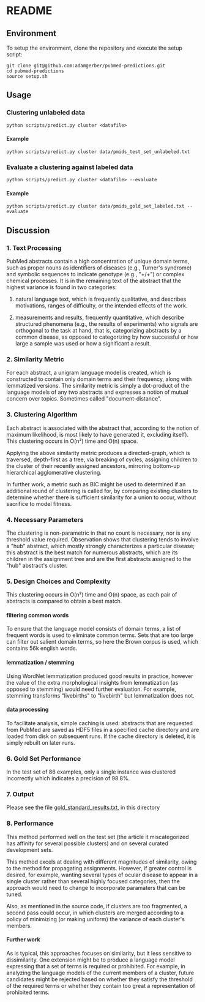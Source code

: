 # README

## Environment
To setup the environment, clone the repository and execute the setup script:
```
git clone git@github.com:adamgerber/pubmed-predictions.git
cd pubmed-predictions
source setup.sh
```

## Usage

### Clustering unlabeled data

```
python scripts/predict.py cluster <datafile>
```
#### Example
```
python scripts/predict.py cluster data/pmids_test_set_unlabeled.txt
```

### Evaluate a clustering against labeled data

```
python scripts/predict.py cluster <datafile> --evaluate
```

#### Example
```
python scripts/predict.py cluster data/pmids_gold_set_labeled.txt --evaluate
```


## Discussion

### 1. Text Processing
PubMed abstracts contain a high concentration of unique domain terms, such as
proper nouns as identifiers of diseases (e.g., Turner's syndrome) and symbolic
sequences to indicate genotype (e.g., "+/+") or complex chemical processes.
It is in the remaining text of the abstract that the highest variance is found
in two categories:

1. natural language text, which is frequently qualitative, and describes
motivations, ranges of difficulty, or the intended effects of the work.

2. measurements and results, frequently quantitative, which describe
structured phenomena (e.g., the results of experiments) who signals are
orthogonal to the task at hand, that is, categorizing abstracts by a common
disease, as opposed to categorizing by how successful or how large a sample
was used or how a significant a result.


### 2. Similarity Metric
For each abstract, a unigram language model is created, which is constructed
to contain only domain terms and their frequency, along with lemmatized
versions. The similarity metric is simply a dot-product of the language models
of any two abstracts and expresses a notion of mutual concern over topics.
Sometimes called "document-distance".


### 3. Clustering Algorithm
Each abstract is associated with the abstract that, according to the notion of
maximum likelihood, is most likely to have generated it, excluding itself).
This clustering occurs in O(n²) time and O(n) space.

Applying the above similarity metric produces a directed-graph, which is
traversed, depth-first as a tree, via breaking of cycles, assigning children
to the cluster of their recently assigned ancestors, mirroring bottom-up
hierarchical agglomerative clustering.

In further work, a metric such as BIC might be used to determined if an
additional round of clustering is called for, by comparing existing clusters
to determine whether there is sufficient similarity for a union to occur,
without sacrifice to model fitness.


### 4. Necessary Parameters
The clustering is non-parametric in that no count is necessary, nor is any
threshold value required. Observation shows that clustering tends to involve
a "hub" abstract, which mostly strongly characterizes a particular disease;
this abstract is the best match for numerous abstracts, which are its children
in the assignment tree and are the first abstracts assigned to the "hub"
abstract's cluster.


### 5. Design Choices and Complexity
This clustering occurs in O(n²) time and O(n) space, as each pair of abstracts
is compared to obtain a best match.

#### filtering common words
To ensure that the language model consists of domain terms, a list of frequent
words is used to eliminate common terms. Sets that are too large can filter
out salient domain terms, so here the Brown corpus is used, which contains
56k english words.

#### lemmatization / stemming
Using WordNet lemmatization produced good results in practice, however the value
of the extra morphological insights from lemmatization (as opposed to stemming)
would need further evaluation. For example, stemming transforms "livebirths"
to "livebirth" but lemmatization does not.

#### data processing
To facilitate analysis, simple caching is used: abstracts that are requested from
PubMed are saved as HDF5 files in a specified cache directory and are loaded from
disk on subsequent runs. If the cache directory is deleted, it is simply rebuilt
on later runs.


### 6. Gold Set Performance
In the test set of 86 examples, only a single instance was clustered incorrectly
which indicates a precision of 98.8%.


### 7. Output
Please see the file [gold_standard_results.txt](gold_standard_results.txt), in this directory


### 8. Performance
This method performed well on the test set (the article it miscategorized has
affinity for several possible clusters) and on several curated development sets.

This method excels at dealing with different magnitudes of similarity, owing to
the method for propagating assignments. However, if greater control is desired,
for example, wanting several types of ocular disease to appear in a single
cluster rather than several highly focused categories, then the approach would
need to change to incorporate paramaters that can be tuned.

Also, as mentioned in the source code, if clusters are too fragmented, a second
pass could occur, in which clusters are merged according to a policy of
minimizing (or making uniform) the variance of each cluster's members.

#### Further work

As is typical, this approaches focuses on similarity, but it less sensitive to
dissimilarity. One extension might be to produce a language model expressing
that a set of terms is required or prohibited. For example, in analyzing the
language models of the current members of a cluster, future candidates might be
rejected based on whether they satisfy the threshold of the required terms
or whether they contain too great a representation of prohibited terms.

